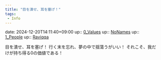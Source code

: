 ```yaml
---
title: "目を潰せ、耳を塞げ！"
tags:
 - Info
---
```


date: 2024-12-20T14:11:40+09:00
up:: [0_Values](../Bar/Novel/Nacaria/0_Values.md)
up:: [NoNames](../Bar/Novel/Chaos/NoNames.md)
up:: [1_People](../Bar/Novel/Nacaria/1_People.md)
up:: [Raviqqa](../Bar/Novel/Nacaria/Raviqqa.md)

目を潰せ、耳を塞げ！
行く末を忘れ、夢の中で揺蕩うがいい！
それこそ、我だけが持ち得る0の価値である！